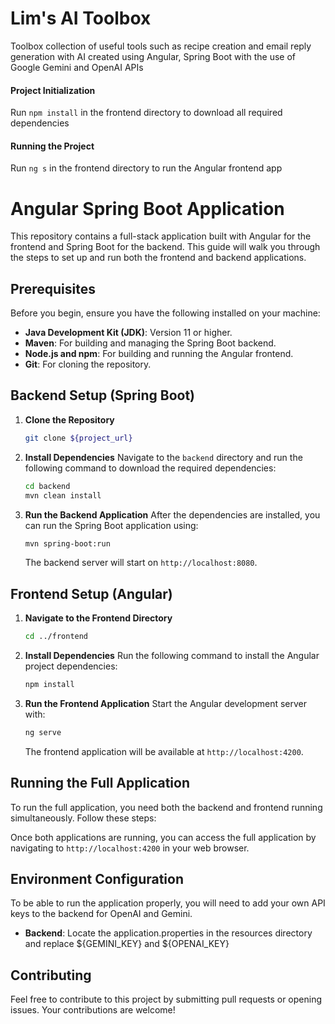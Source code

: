# Lim's AI Toolbox
Toolbox collection of useful tools such as recipe creation and email reply generation with AI created using Angular, Spring Boot with the use of Google Gemini and OpenAI APIs

#### Project Initialization

Run `npm install` in the frontend directory to download all required dependencies

#### Running the Project

Run `ng s` in the frontend directory to run the Angular frontend app

# Angular Spring Boot Application

This repository contains a full-stack application built with Angular for the frontend and Spring Boot for the backend. This guide will walk you through the steps to set up and run both the frontend and backend applications.

## Prerequisites

Before you begin, ensure you have the following installed on your machine:

- **Java Development Kit (JDK)**: Version 11 or higher.
- **Maven**: For building and managing the Spring Boot backend.
- **Node.js and npm**: For building and running the Angular frontend.
- **Git**: For cloning the repository.

## Backend Setup (Spring Boot)

1. **Clone the Repository**
   ```bash
   git clone ${project_url}
   ```

2. **Install Dependencies**
   Navigate to the `backend` directory and run the following command to download the required dependencies:
   ```bash
   cd backend
   mvn clean install
   ```

3. **Run the Backend Application**
   After the dependencies are installed, you can run the Spring Boot application using:
   ```bash
   mvn spring-boot:run
   ```
   The backend server will start on `http://localhost:8080`.

## Frontend Setup (Angular)

1. **Navigate to the Frontend Directory**
   ```bash
   cd ../frontend
   ```

2. **Install Dependencies**
   Run the following command to install the Angular project dependencies:
   ```bash
   npm install
   ```

3. **Run the Frontend Application**
   Start the Angular development server with:
   ```bash
   ng serve
   ```
   The frontend application will be available at `http://localhost:4200`.

## Running the Full Application

To run the full application, you need both the backend and frontend running simultaneously. Follow these steps:

Once both applications are running, you can access the full application by navigating to `http://localhost:4200` in your web browser.

## Environment Configuration

To be able to run the application properly, you will need to add your own API keys to the backend for OpenAI and Gemini.

- **Backend**: Locate the application.properties in the resources directory and replace ${GEMINI_KEY} and ${OPENAI_KEY}

## Contributing

Feel free to contribute to this project by submitting pull requests or opening issues. Your contributions are welcome!

